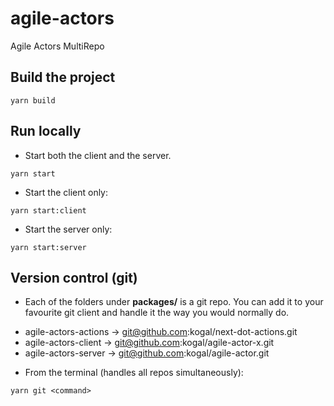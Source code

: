 # agile-actors

Agile Actors MultiRepo

## Build the project
```
yarn build

```

## Run locally

* Start both the client and the server.

```
yarn start
```

* Start the client only:

```
yarn start:client
```

* Start the server only:

```
yarn start:server
```

## Version control (git)

* Each of the folders under **packages/** is a git repo. You can add it to your favourite git client and handle it the way you would normally do.

 - agile-actors-actions -> git@github.com:kogal/next-dot-actions.git
 - agile-actors-client  -> git@github.com:kogal/agile-actor-x.git
 - agile-actors-server  -> git@github.com:kogal/agile-actor.git

* From the terminal (handles all repos simultaneously):

```
yarn git <command>
```
